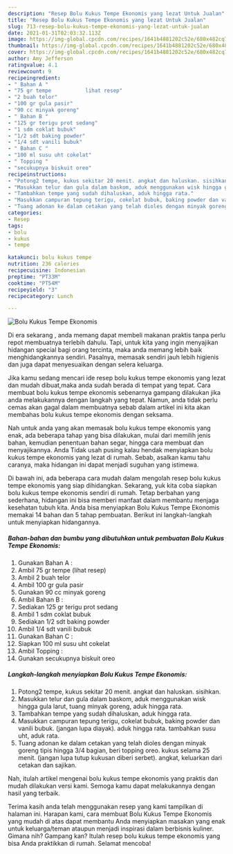 ```yaml
---
description: "Resep Bolu Kukus Tempe Ekonomis yang lezat Untuk Jualan"
title: "Resep Bolu Kukus Tempe Ekonomis yang lezat Untuk Jualan"
slug: 713-resep-bolu-kukus-tempe-ekonomis-yang-lezat-untuk-jualan
date: 2021-01-31T02:03:32.113Z
image: https://img-global.cpcdn.com/recipes/1641b4881202c52e/680x482cq70/bolu-kukus-tempe-ekonomis-foto-resep-utama.jpg
thumbnail: https://img-global.cpcdn.com/recipes/1641b4881202c52e/680x482cq70/bolu-kukus-tempe-ekonomis-foto-resep-utama.jpg
cover: https://img-global.cpcdn.com/recipes/1641b4881202c52e/680x482cq70/bolu-kukus-tempe-ekonomis-foto-resep-utama.jpg
author: Amy Jefferson
ratingvalue: 4.1
reviewcount: 9
recipeingredient:
- " Bahan A "
- "75 gr tempe           lihat resep"
- "2 buah telor"
- "100 gr gula pasir"
- "90 cc minyak goreng"
- " Bahan B "
- "125 gr terigu prot sedang"
- "1 sdm coklat bubuk"
- "1/2 sdt baking powder"
- "1/4 sdt vanili bubuk"
- " Bahan C "
- "100 ml susu uht cokelat"
- " Topping "
- "secukupnya biskuit oreo"
recipeinstructions:
- "Potong2 tempe, kukus sekitar 20 menit. angkat dan haluskan. sisihkan."
- "Masukkan telur dan gula dalam baskom, aduk menggunakan wisk hingga gula larut, tuang minyak goreng, aduk hingga rata."
- "Tambahkan tempe yang sudah dihaluskan, aduk hingga rata."
- "Masukkan campuran tepung terigu, cokelat bubuk, baking powder dan vanili bubuk. (jangan lupa diayak). aduk hingga rata. tambahkan susu uht, aduk rata."
- "Tuang adonan ke dalam cetakan yang telah dioles dengan minyak goreng tipis hingga 3/4 bagian, beri topping oreo. kukus selama 25 menit. (jangan lupa tutup kukusan diberi serbet). angkat, keluarkan dari cetakan dan sajikan."
categories:
- Resep
tags:
- bolu
- kukus
- tempe

katakunci: bolu kukus tempe 
nutrition: 236 calories
recipecuisine: Indonesian
preptime: "PT33M"
cooktime: "PT54M"
recipeyield: "3"
recipecategory: Lunch

---
```



![Bolu Kukus Tempe Ekonomis](https://img-global.cpcdn.com/recipes/1641b4881202c52e/680x482cq70/bolu-kukus-tempe-ekonomis-foto-resep-utama.jpg)

Di era  sekarang , anda memang dapat membeli makanan praktis tanpa perlu repot membuatnya terlebih dahulu. Tapi, untuk kita yang ingin menyajikan hidangan special bagi orang tercinta, maka anda memang lebih baik menghidangkannya sendiri. Pasalnya, memasak sendiri jauh lebih higienis dan juga dapat menyesuaikan dengan selera keluarga.

Jika kamu sedang mencari ide resep bolu kukus tempe ekonomis yang lezat dan mudah dibuat,maka anda sudah berada di tempat yang tepat. Cara membuat bolu kukus tempe ekonomis  sebenarnya gampang dilakukan jika anda melakukannya dengan langkah yang tepat. Namun, anda tidak perlu cemas akan gagal dalam membuatnya 
sebab dalam artikel ini kita akan membahas bolu kukus tempe ekonomis dengan seksama.  



Nah untuk anda yang akan memasak bolu kukus tempe ekonomis yang enak, ada beberapa tahap yang bisa dilakukan, mulai dari memilih jenis bahan, kemudian penentuan bahan segar, hingga cara membuat dan menyajikannya. Anda Tidak usah pusing kalau hendak menyiapkan bolu kukus tempe ekonomis yang lezat di rumah. Sebab, asalkan kamu  tahu caranya, maka hidangan ini dapat menjadi suguhan yang istimewa.

Di bawah ini, ada beberapa cara mudah dalam mengolah resep bolu kukus tempe ekonomis yang siap dihidangkan. Sekarang, yuk kita coba siapkan bolu kukus tempe ekonomis sendiri di rumah. Tetap berbahan yang sederhana, hidangan ini bisa memberi manfaat dalam membantu menjaga kesehatan tubuh kita. Anda bisa menyiapkan Bolu Kukus Tempe Ekonomis memakai 14 bahan dan 5 tahap pembuatan. Berikut ini langkah-langkah untuk menyiapkan hidangannya.

<!--inarticleads1-->

##### Bahan-bahan dan bumbu yang dibutuhkan untuk pembuatan Bolu Kukus Tempe Ekonomis:

1. Gunakan  Bahan A :
1. Ambil 75 gr tempe           (lihat resep)
1. Ambil 2 buah telor
1. Ambil 100 gr gula pasir
1. Gunakan 90 cc minyak goreng
1. Ambil  Bahan B :
1. Sediakan 125 gr terigu prot sedang
1. Ambil 1 sdm coklat bubuk
1. Sediakan 1/2 sdt baking powder
1. Ambil 1/4 sdt vanili bubuk
1. Gunakan  Bahan C :
1. Siapkan 100 ml susu uht cokelat
1. Ambil  Topping :
1. Gunakan secukupnya biskuit oreo




<!--inarticleads2-->

##### Langkah-langkah menyiapkan Bolu Kukus Tempe Ekonomis:

1. Potong2 tempe, kukus sekitar 20 menit. angkat dan haluskan. sisihkan.
1. Masukkan telur dan gula dalam baskom, aduk menggunakan wisk hingga gula larut, tuang minyak goreng, aduk hingga rata.
1. Tambahkan tempe yang sudah dihaluskan, aduk hingga rata.
1. Masukkan campuran tepung terigu, cokelat bubuk, baking powder dan vanili bubuk. (jangan lupa diayak). aduk hingga rata. tambahkan susu uht, aduk rata.
1. Tuang adonan ke dalam cetakan yang telah dioles dengan minyak goreng tipis hingga 3/4 bagian, beri topping oreo. kukus selama 25 menit. (jangan lupa tutup kukusan diberi serbet). angkat, keluarkan dari cetakan dan sajikan.




Nah, itulah artikel mengenai  bolu kukus tempe ekonomis  yang praktis dan mudah dilakukan versi kami. Semoga kamu dapat melakukannya dengan hasil yang terbaik. 

Terima kasih anda telah menggunakan resep yang kami tampilkan di halaman ini. Harapan kami, cara membuat  Bolu Kukus Tempe Ekonomis yang mudah di atas dapat membantu Anda menyiapkan masakan yang enak untuk keluarga/teman ataupun menjadi inspirasi dalam berbisnis kuliner. Gimana nih? Gampang kan? Itulah resep bolu kukus tempe ekonomis yang bisa Anda praktikkan di rumah. Selamat mencoba!


